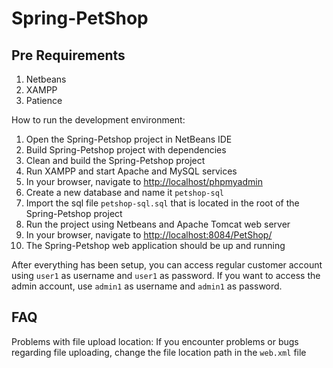 # Spring-PetShop

## Pre Requirements

1. Netbeans
2. XAMPP
3. Patience 

How to run the development environment:

1. Open the Spring-Petshop project in NetBeans IDE
2. Build Spring-Petshop project with dependencies
3. Clean and build the Spring-Petshop project
4. Run XAMPP and start Apache and MySQL services
5. In your browser, navigate to [http://localhost/phpmyadmin](http://localhost/phpmyadmin)
6. Create a new database and name it `petshop-sql`
7. Import the sql file `petshop-sql.sql` that is located in the root of the Spring-Petshop project
8. Run the project using Netbeans and Apache Tomcat web server
9. In your browser, navigate to [http://localhost:8084/PetShop/](http://localhost:8084/PetShop/)
10. The Spring-Petshop web application should be up and running

After everything has been setup, you can access regular customer account using `user1` as username and `user1` as password. If you want to access the admin account, use `admin1` as username and `admin1` as password.
## FAQ
Problems with file upload location:
If you encounter problems or bugs regarding file uploading, change the file location path in the `web.xml` file
